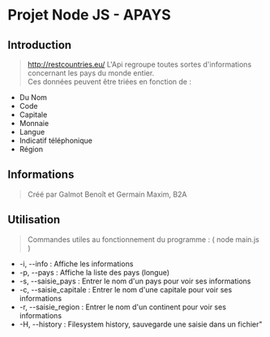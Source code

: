 # Projet Node JS - APAYS

## Introduction

> http://restcountries.eu/
L'Api regroupe toutes sortes d'informations concernant les pays du monde entier.  
Ces données peuvent être triées en fonction de :
 - Du Nom 
 - Code 
 - Capitale
 - Monnaie
 - Langue
 - Indicatif téléphonique
 - Région 

## Informations

>Créé par Galmot Benoît et Germain Maxim, B2A

## Utilisation

> Commandes utiles au fonctionnement  du programme :
 ( node main.js )
 * -i, --info  : Affiche les informations
 * -p, --pays : Affiche la liste des pays (longue)
 * -s, --saisie_pays : Entrer le nom d'un pays pour voir ses informations
 * -c, --saisie_capitale : Entrer le nom d'une capitale pour voir ses informations
 * -r, --saisie_region : Entrer le nom d'un continent pour voir ses informations
 * -H, --history : Filesystem history, sauvegarde une saisie dans un fichier"
 
